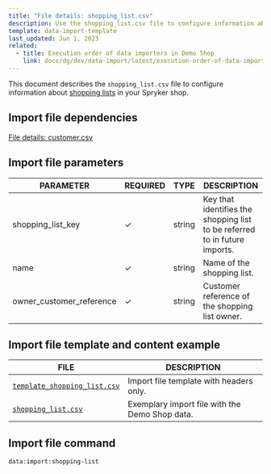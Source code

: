 ```yaml
---
title: "File details: shopping_list.csv"
description: Use the shopping_list.csv file to configure information about shopping lists in your Spryker shop.
template: data-import-template
last_updated: Jun 1, 2023
related:
  - title: Execution order of data importers in Demo Shop
    link: docs/dg/dev/data-import/latest/execution-order-of-data-importers.html
---
```


This document describes the `shopping_list.csv` file to configure information about [shopping lists](/docs/pbc/all/shopping-list-and-wishlist/latest/base-shop/shopping-lists-feature-overview/shopping-lists-feature-overview.html) in your Spryker shop.

## Import file dependencies

[File details: customer.csv](/docs/pbc/all/customer-relationship-management/latest/base-shop/import-and-export-data/file-details-customer.csv.html)

## Import file parameters

| PARAMETER | REQUIRED |  TYPE | DESCRIPTION |
| --- | --- | --- | --- |
| shopping_list_key | &check; | string | Key that identifies the shopping list to be referred to in future imports. |
|name|&check;|string|Name of the shopping list.|
|owner_customer_reference|&check;|string |Customer reference of the shopping list owner.|

## Import file template and content example

| FILE | DESCRIPTION |
|---|---|
| [`template_shopping_list.csv`](https://spryker.s3.eu-central-1.amazonaws.com/docs/pbc/all/shopping-list-and-wishlist/base-shop/import-and-export-data/file-details-shopping-list.csv.md/template_shopping_list.csv)| Import file template with headers only. |
| [`shopping_list.csv`](https://spryker.s3.eu-central-1.amazonaws.com/docs/pbc/all/shopping-list-and-wishlist/base-shop/import-and-export-data/file-details-shopping-list.csv.md/shopping_list.csv)| Exemplary import file with the Demo Shop data. |


## Import file command

```bash
data:import:shopping-list
```
